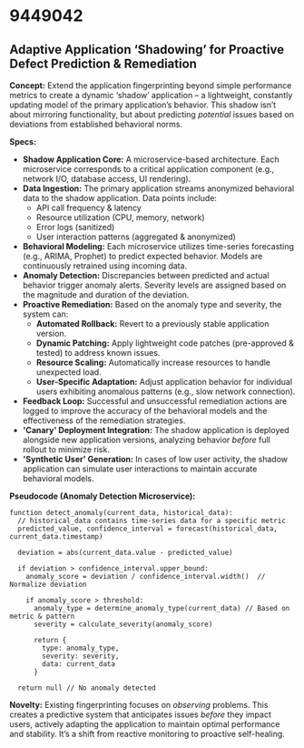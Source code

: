 # 9449042

## Adaptive Application ‘Shadowing’ for Proactive Defect Prediction & Remediation

**Concept:** Extend the application fingerprinting beyond simple performance metrics to create a dynamic ‘shadow’ application – a lightweight, constantly updating model of the primary application’s behavior. This shadow isn’t about mirroring functionality, but about predicting *potential* issues based on deviations from established behavioral norms.

**Specs:**

*   **Shadow Application Core:** A microservice-based architecture. Each microservice corresponds to a critical application component (e.g., network I/O, database access, UI rendering).
*   **Data Ingestion:** The primary application streams anonymized behavioral data to the shadow application. Data points include:
    *   API call frequency & latency
    *   Resource utilization (CPU, memory, network)
    *   Error logs (sanitized)
    *   User interaction patterns (aggregated & anonymized)
*   **Behavioral Modeling:** Each microservice utilizes time-series forecasting (e.g., ARIMA, Prophet) to predict expected behavior. Models are continuously retrained using incoming data.
*   **Anomaly Detection:** Discrepancies between predicted and actual behavior trigger anomaly alerts. Severity levels are assigned based on the magnitude and duration of the deviation.
*   **Proactive Remediation:** Based on the anomaly type and severity, the system can:
    *   **Automated Rollback:** Revert to a previously stable application version.
    *   **Dynamic Patching:** Apply lightweight code patches (pre-approved & tested) to address known issues.
    *   **Resource Scaling:** Automatically increase resources to handle unexpected load.
    *   **User-Specific Adaptation:** Adjust application behavior for individual users exhibiting anomalous patterns (e.g., slow network connection).
*   **Feedback Loop:** Successful and unsuccessful remediation actions are logged to improve the accuracy of the behavioral models and the effectiveness of the remediation strategies.
*   **'Canary' Deployment Integration:**  The shadow application is deployed alongside new application versions, analyzing behavior *before* full rollout to minimize risk.
*   **'Synthetic User' Generation:** In cases of low user activity, the shadow application can simulate user interactions to maintain accurate behavioral models.

**Pseudocode (Anomaly Detection Microservice):**

```
function detect_anomaly(current_data, historical_data):
  // historical_data contains time-series data for a specific metric
  predicted_value, confidence_interval = forecast(historical_data, current_data.timestamp)

  deviation = abs(current_data.value - predicted_value)
  
  if deviation > confidence_interval.upper_bound:
    anomaly_score = deviation / confidence_interval.width()  // Normalize deviation
    
    if anomaly_score > threshold:
      anomaly_type = determine_anomaly_type(current_data) // Based on metric & pattern
      severity = calculate_severity(anomaly_score)
      
      return {
        type: anomaly_type,
        severity: severity,
        data: current_data
      }
  
  return null // No anomaly detected
```

**Novelty:** Existing fingerprinting focuses on *observing* problems. This creates a predictive system that anticipates issues *before* they impact users, actively adapting the application to maintain optimal performance and stability.  It’s a shift from reactive monitoring to proactive self-healing.